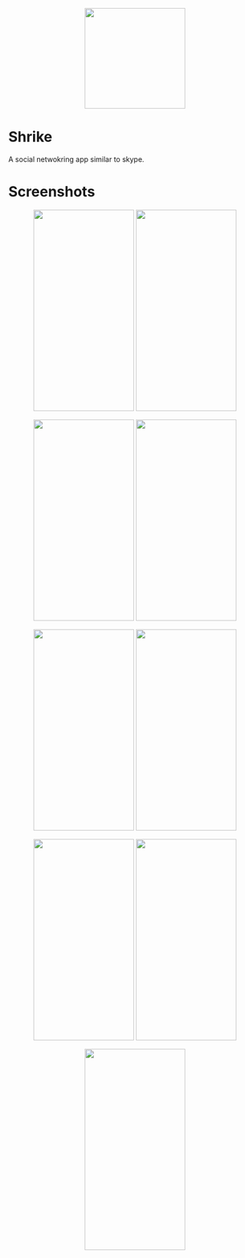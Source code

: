 <p align="center">
  <img width="200" height="200" src="https://user-images.githubusercontent.com/26627849/82504019-06926800-9b18-11ea-852a-acfb2de837e0.png">
</p>

# Shrike
A social netwokring app similar to skype.

# Screenshots
<p align="center">
  <img width="200" height="400" src="https://user-images.githubusercontent.com/26627849/82509886-c25a9400-9b26-11ea-950c-e6b3625430de.jpeg">
  <img width="200" height="400" src="https://user-images.githubusercontent.com/26627849/82509892-c5558480-9b26-11ea-88c8-f6bdfc8e5f11.jpeg">
</p>
<p align="center">
  <img width="200" height="400" src="https://user-images.githubusercontent.com/26627849/82509895-c686b180-9b26-11ea-87e7-6a572c6704f5.jpeg">
  <img width="200" height="400" src="https://user-images.githubusercontent.com/26627849/82509898-c71f4800-9b26-11ea-807e-c13480330634.jpeg">
</p>
<p align="center">
  <img width="200" height="400" src="https://user-images.githubusercontent.com/26627849/82509899-c7b7de80-9b26-11ea-9813-1a9c8abedf48.jpeg">
  <img width="200" height="400" src="https://user-images.githubusercontent.com/26627849/82509900-c7b7de80-9b26-11ea-8f02-b8e6fd2375a3.jpeg">
</p>
<p align="center">
  <img width="200" height="400" src="https://user-images.githubusercontent.com/26627849/82509901-c8507500-9b26-11ea-948a-522e3be6fac0.jpeg">
  <img width="200" height="400" src="https://user-images.githubusercontent.com/26627849/82509902-c8e90b80-9b26-11ea-9759-9ea5bda34026.jpeg">
</p>
<p align="center">
  <img width="200" height="400" src="https://user-images.githubusercontent.com/26627849/85116700-578e9c80-b23b-11ea-8c03-a0dec0184ac8.jpeg">
</p>


